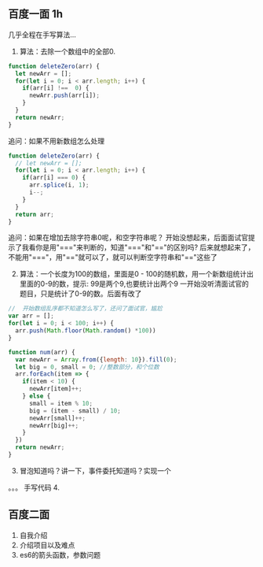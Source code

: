 ## 百度一面 1h
几乎全程在手写算法...
1. 算法：去除一个数组中的全部0.
```js
function deleteZero(arr) {
  let newArr = [];
  for(let i = 0; i < arr.length; i++) {
    if(arr[i] !==  0) {
      newArr.push(arr[i]);
    }
  }
  return newArr;
}
```
追问：如果不用新数组怎么处理
```js
function deleteZero(arr) {
  // let newArr = [];
  for(let i = 0; i < arr.length; i++) {
    if(arr[i] === 0) {
      arr.splice(i, 1);
      i--;
    }
  }
  return arr;
}
```
追问：如果在增加去除字符串0呢，和空字符串呢？
开始没想起来，后面面试官提示了我看你是用"==="来判断的，知道"==="和"=="的区别吗?
后来就想起来了，不能用"==="，用"=="就可以了，就可以判断空字符串和"=="这些了

2. 算法：一个长度为100的数组，里面是0 - 100的随机数，用一个新数组统计出里面的0-9的数，提示: 99是两个9,也要统计出两个9
一开始没听清面试官的题目，只是统计了0-9的数。后面有改了
```js
//  开始数组乱序都不知道怎么写了，还问了面试官，尴尬
var arr = [];
for(let i = 0; i < 100; i++) {
  arr.push(Math.floor(Math.random() *100))
} 

function num(arr) {
  var newArr = Array.from({length: 10}).fill(0);
  let big = 0, small = 0; //整数部分，和个位数
  arr.forEach(item => {
    if(item < 10) {
      newArr[item]++;
    } else {
      small = item % 10;
      big = (item - small) / 10;
      newArr[small]++;
      newArr[big]++;
    }
  })
  return newArr;
}
```

3. 冒泡知道吗？讲一下，事件委托知道吗？实现一个

。。。 手写代码
4. 


## 百度二面
1. 自我介绍
2. 介绍项目以及难点
3. es6的箭头函数，参数问题

